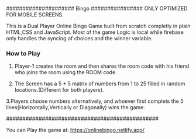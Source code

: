 ##################### Bingo ################
ONLY OPTIMIZED FOR MOBILE SCREENS.


This is a Dual Player Online Bingo Game built from scratch completly in plain HTML,CSS and JavaScript.
Most of the game Logic is local while firebase only handles the syncing of choices and the winner variable.

### How to Play ##############################

1. Player-1 creates the room and then shares the room code with his friend who joins the room using the ROOM code.

2. The Screen has a 5 * 5 matrix of numbers from 1 to 25 filled in random locations.(Different for both players).

3.Players choose numbers alternatively, and whoever first complets the 5 lines(Horizontally,Vertically or Diagonally)
   wins the game.  
   
###############################################

You can Play the game at:                                 https://onlinebingo.netlify.app/


